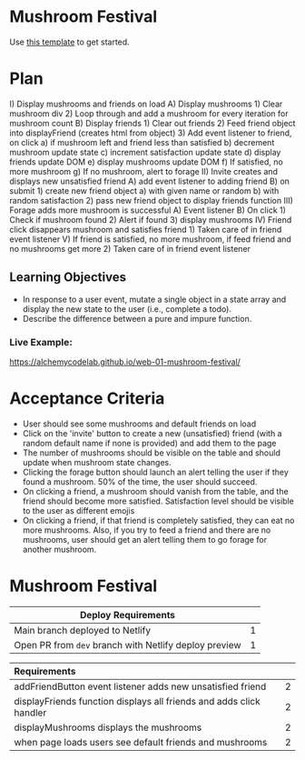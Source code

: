 # Mushroom Festival
Use [this template](https://github.com/alchemycodelab/half-baked-web-01-mushroom-festival) to get started.

# Plan
I) Display mushrooms and friends on load
    A) Display mushrooms
        1) Clear mushroom div
        2) Loop through and add a mushroom for every iteration for mushroom count
    B) Display friends
        1) Clear out friends
        2) Feed friend object into displayFriend (creates html from object)
        3) Add event listener to friend, on click
            a) if mushroom left and friend less than satisfied
            b) decrement mushroom   update state
            c) increment satisfaction   update state
            d) display friends  update DOM
            e) display mushrooms    update DOM
            f) If satisfied, no more mushroom
            g) If no mushroom, alert to forage
II) Invite creates and displays new unsatisfied friend
    A) add event listener to adding friend
    B) on submit
        1) create new friend object
            a) with given name or random
            b) with random satisfaction
        2) pass new friend object to display friends function
III) Forage adds more mushroom is successful
    A) Event listener
    B) On click
        1) Check if mushroom found
        2) Alert if found
        3) display mushrooms
IV) Friend click disappears mushroom and satisfies friend
    1) Taken care of in friend event listener
V) If friend is satisfied, no more mushroom, if feed friend and no mushrooms get more
    2) Taken care of in friend event listener

## Learning Objectives

-   In response to a user event, mutate a single object in a state array and display the new state to the user (i.e., complete a todo).
-   Describe the difference between a pure and impure function.

### Live Example:

https://alchemycodelab.github.io/web-01-mushroom-festival/

# Acceptance Criteria

-   User should see some mushrooms and default friends on load
-   Click on the 'invite' button to create a new (unsatisfied) friend (with a random default name if none is provided) and add them to the page
-   The number of mushrooms should be visible on the table and should update when mushroom state changes.
-   Clicking the forage button should launch an alert telling the user if they found a mushroom. 50% of the time, the user should succeed.
-   On clicking a friend, a mushroom should vanish from the table, and the friend should become more satisfied. Satisfaction level should be visible to the user as different emojis
-   On clicking a friend, if that friend is completely satisfied, they can eat no more mushrooms. Also, if you try to feed a friend and there are no mushrooms, user should get an alert telling them to go forage for another mushroom.

# Mushroom Festival

| Deploy Requirements                                   |     |
| ----------------------------------------------------- | --- |
| Main branch deployed to Netlify                       | 1   |
| Open PR from `dev` branch with Netlify deploy preview | 1   |

| Requirements                                                        |     |
| :------------------------------------------------------------------ | --: |
| addFriendButton event listener adds new unsatisfied friend          |   2 |
| displayFriends function displays all friends and adds click handler |   2 |
| displayMushrooms displays the mushrooms                             |   2 |
| when page loads users see default friends and mushrooms             |   2 |
